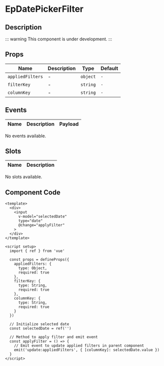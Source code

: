 # EpDatePickerFilter


## Description
::: warning
This component is under development.
:::
    

## Props
| Name | Description | Type | Default |
|------|-------------|------|---------|
| `appliedFilters` | - | `object` | `-` |
| `filterKey` | - | `string` | `-` |
| `columnKey` | - | `string` | `-` |

## Events
| Name    | Description                 | Payload    |
|---------|-----------------------------|------------|
No events available.

## Slots
| Name | Description |
|------|-------------|
No slots available.

## Component Code

```vue
<template>
  <div>
    <input
      v-model="selectedDate"
      type="date"
      @change="applyFilter"
    >
  </div>
</template>

<script setup>
  import { ref } from 'vue'

  const props = defineProps({
    appliedFilters: {
      type: Object,
      required: true
    },
    filterKey: {
      type: String,
      required: true
    },
    columnKey: {
      type: String,
      required: true
    }
  })

  // Initialize selected date
  const selectedDate = ref('')

  // Method to apply filter and emit event
  const applyFilter = () => {
    // Emit event to update applied filters in parent component
    emit('update:appliedFilters', { [columnKey]: selectedDate.value })
  }
</script>

```